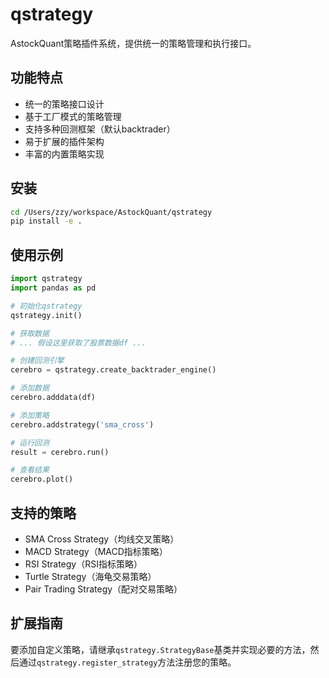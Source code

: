 # qstrategy

AstockQuant策略插件系统，提供统一的策略管理和执行接口。

## 功能特点

- 统一的策略接口设计
- 基于工厂模式的策略管理
- 支持多种回测框架（默认backtrader）
- 易于扩展的插件架构
- 丰富的内置策略实现

## 安装

```bash
cd /Users/zzy/workspace/AstockQuant/qstrategy
pip install -e .
```

## 使用示例

```python
import qstrategy
import pandas as pd

# 初始化qstrategy
qstrategy.init()

# 获取数据
# ... 假设这里获取了股票数据df ...

# 创建回测引擎
cerebro = qstrategy.create_backtrader_engine()

# 添加数据
cerebro.adddata(df)

# 添加策略
cerebro.addstrategy('sma_cross')

# 运行回测
result = cerebro.run()

# 查看结果
cerebro.plot()
```

## 支持的策略

- SMA Cross Strategy（均线交叉策略）
- MACD Strategy（MACD指标策略）
- RSI Strategy（RSI指标策略）
- Turtle Strategy（海龟交易策略）
- Pair Trading Strategy（配对交易策略）

## 扩展指南

要添加自定义策略，请继承`qstrategy.StrategyBase`基类并实现必要的方法，然后通过`qstrategy.register_strategy`方法注册您的策略。
